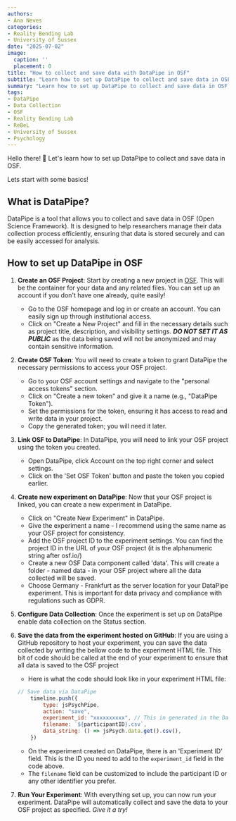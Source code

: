 ```yaml
---
authors:
- Ana Neves
categories:
- Reality Bending Lab
- University of Sussex
date: "2025-07-02"
image:
  caption: ''
  placement: 0
title: "How to collect and save data with DataPipe in OSF"
subtitle: "Learn how to set up DataPipe to collect and save data in OSF, including creating an OSF project, linking it to DataPipe, configuring data collection, and saving data from an experiment hosted on GitHub."
summary: "Learn how to set up DataPipe to collect and save data in OSF, including creating an OSF project, linking it to DataPipe, configuring data collection, and saving data from an experiment hosted on GitHub."
tags:
- DataPipe
- Data Collection
- OSF
- Reality Bending Lab
- ReBeL
- University of Sussex
- Psychology
---
```


Hello there! 👋
Let's learn how to set up DataPipe to collect and save data in OSF. 

Lets start with some basics!

## What is DataPipe?

DataPipe is a tool that allows you to collect and save data in OSF (Open Science Framework). It is designed to help researchers manage their data collection process efficiently, ensuring that data is stored securely and can be easily accessed for analysis.

## How to set up DataPipe in OSF

1. **Create an OSF Project**: Start by creating a new project in [OSF](https://osf.io/). This will be the container for your data and any related files. You can set up an account if you don't have one already, quite easily!

   - Go to the OSF homepage and log in or create an account. You can easily sign up through institutional access.
   - Click on "Create a New Project" and fill in the necessary details such as project title, description, and visibility settings. ***DO NOT SET IT AS PUBLIC*** as the data being saved will not be anonymized and may contain sensitive information.

2. **Create OSF Token**: You will need to create a token to grant DataPipe the necessary permissions to access your OSF project.

   - Go to your OSF account settings and navigate to the "personal access tokens" section.
   - Click on "Create a new token" and give it a name (e.g., "DataPipe Token").
   - Set the permissions for the token, ensuring it has access to read and write data in your project.
   - Copy the generated token; you will need it later.

3. **Link OSF to DataPipe**: In DataPipe, you will need to link your OSF project using the token you created.

   - Open DataPipe, click Account on the top right corner and select settings.
   - Click on the 'Set OSF Token' button and paste the token you copied earlier.

4. **Create new experiment on DataPipe**: Now that your OSF project is linked, you can create a new experiment in DataPipe.

   - Click on "Create New Experiment" in DataPipe.
   - Give the experiment a name - I recommend using the same name as your OSF project for consistency.
   - Add the OSF project ID to the experiment settings. You can find the project ID in the URL of your OSF project (it is the alphanumeric string after osf.io/) 
   - Create a new OSF Data component called 'data'. This will create a folder - named data -  in your OSF project where all the data collected will be saved.
   - Choose Germany - Frankfurt as the server location for your DataPipe experiment. This is important for data privacy and compliance with regulations such as GDPR.

5. **Configure Data Collection**: Once the experiment is set up on DataPipe enable data collection on the Status section. 

6. **Save the data from the experiment hosted on GitHub**: If you are using a GitHub repository to host your experiment, you can save the data collected by writing the bellow code to the experiment HTML file. This bit of code should be called at the end of your experiment to ensure that all data is saved to the OSF project

    - Here is what the code should look like in your experiment HTML file:

    ```javascript
    // Save data via DataPipe
        timeline.push({
            type: jsPsychPipe,
            action: "save",
            experiment_id: "xxxxxxxxxx", // This in generated in the DataPipe interface
            filename: `${participantID}.csv`,
            data_string: () => jsPsych.data.get().csv(),
        })
    ```  

    - On the experiment created on DataPipe, there is an 'Experiment ID' field. This is the ID you need to add to the `experiment_id` field in the code above.
    - The `filename` field can be customized to include the participant ID or any other identifier you prefer. 


7. **Run Your Experiment**: With everything set up, you can now run your experiment. DataPipe will automatically collect and save the data to your OSF project as specified. *Give it a try!*